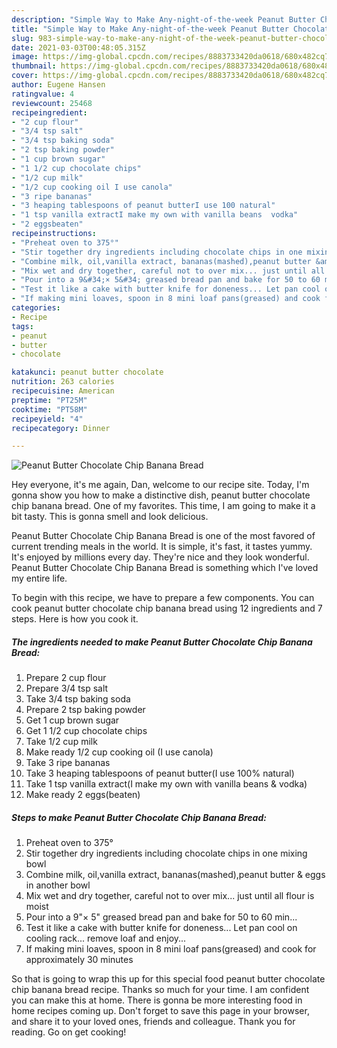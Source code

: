 ```yaml
---
description: "Simple Way to Make Any-night-of-the-week Peanut Butter Chocolate Chip Banana Bread"
title: "Simple Way to Make Any-night-of-the-week Peanut Butter Chocolate Chip Banana Bread"
slug: 983-simple-way-to-make-any-night-of-the-week-peanut-butter-chocolate-chip-banana-bread
date: 2021-03-03T00:48:05.315Z
image: https://img-global.cpcdn.com/recipes/8883733420da0618/680x482cq70/peanut-butter-chocolate-chip-banana-bread-recipe-main-photo.jpg
thumbnail: https://img-global.cpcdn.com/recipes/8883733420da0618/680x482cq70/peanut-butter-chocolate-chip-banana-bread-recipe-main-photo.jpg
cover: https://img-global.cpcdn.com/recipes/8883733420da0618/680x482cq70/peanut-butter-chocolate-chip-banana-bread-recipe-main-photo.jpg
author: Eugene Hansen
ratingvalue: 4
reviewcount: 25468
recipeingredient:
- "2 cup flour"
- "3/4 tsp salt"
- "3/4 tsp baking soda"
- "2 tsp baking powder"
- "1 cup brown sugar"
- "1 1/2 cup chocolate chips"
- "1/2 cup milk"
- "1/2 cup cooking oil I use canola"
- "3 ripe bananas"
- "3 heaping tablespoons of peanut butterI use 100 natural"
- "1 tsp vanilla extractI make my own with vanilla beans  vodka"
- "2 eggsbeaten"
recipeinstructions:
- "Preheat oven to 375°"
- "Stir together dry ingredients including chocolate chips in one mixing bowl"
- "Combine milk, oil,vanilla extract, bananas(mashed),peanut butter &amp; eggs in another bowl"
- "Mix wet and dry together, careful not to over mix... just until all flour is moist"
- "Pour into a 9&#34;× 5&#34; greased bread pan and bake for 50 to 60 min..."
- "Test it like a cake with butter knife for doneness... Let pan cool on cooling rack... remove loaf and enjoy..."
- "If making mini loaves, spoon in 8 mini loaf pans(greased) and cook for approximately 30 minutes"
categories:
- Recipe
tags:
- peanut
- butter
- chocolate

katakunci: peanut butter chocolate 
nutrition: 263 calories
recipecuisine: American
preptime: "PT25M"
cooktime: "PT58M"
recipeyield: "4"
recipecategory: Dinner

---
```



![Peanut Butter Chocolate Chip Banana Bread](https://img-global.cpcdn.com/recipes/8883733420da0618/680x482cq70/peanut-butter-chocolate-chip-banana-bread-recipe-main-photo.jpg)

Hey everyone, it's me again, Dan, welcome to our recipe site. Today, I'm gonna show you how to make a distinctive dish, peanut butter chocolate chip banana bread. One of my favorites. This time, I am going to make it a bit tasty. This is gonna smell and look delicious.



Peanut Butter Chocolate Chip Banana Bread is one of the most favored of current trending meals in the world. It is simple, it's fast, it tastes yummy. It's enjoyed by millions every day. They're nice and they look wonderful. Peanut Butter Chocolate Chip Banana Bread is something which I've loved my entire life.


To begin with this recipe, we have to prepare a few components. You can cook peanut butter chocolate chip banana bread using 12 ingredients and 7 steps. Here is how you cook it.

<!--inarticleads1-->

##### The ingredients needed to make Peanut Butter Chocolate Chip Banana Bread:

1. Prepare 2 cup flour
1. Prepare 3/4 tsp salt
1. Take 3/4 tsp baking soda
1. Prepare 2 tsp baking powder
1. Get 1 cup brown sugar
1. Get 1 1/2 cup chocolate chips
1. Take 1/2 cup milk
1. Make ready 1/2 cup cooking oil (I use canola)
1. Take 3 ripe bananas
1. Take 3 heaping tablespoons of peanut butter(I use 100% natural)
1. Take 1 tsp vanilla extract(I make my own with vanilla beans &amp; vodka)
1. Make ready 2 eggs(beaten)




<!--inarticleads2-->

##### Steps to make Peanut Butter Chocolate Chip Banana Bread:

1. Preheat oven to 375°
1. Stir together dry ingredients including chocolate chips in one mixing bowl
1. Combine milk, oil,vanilla extract, bananas(mashed),peanut butter &amp; eggs in another bowl
1. Mix wet and dry together, careful not to over mix... just until all flour is moist
1. Pour into a 9&#34;× 5&#34; greased bread pan and bake for 50 to 60 min...
1. Test it like a cake with butter knife for doneness... Let pan cool on cooling rack... remove loaf and enjoy...
1. If making mini loaves, spoon in 8 mini loaf pans(greased) and cook for approximately 30 minutes




So that is going to wrap this up for this special food peanut butter chocolate chip banana bread recipe. Thanks so much for your time. I am confident you can make this at home. There is gonna be more interesting food in home recipes coming up. Don't forget to save this page in your browser, and share it to your loved ones, friends and colleague. Thank you for reading. Go on get cooking!
